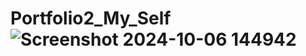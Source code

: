 # Portfolio2_My_Self![Screenshot 2024-10-06 144942](https://github.com/user-attachments/assets/df1f8841-e516-4d8a-a285-cdc1bd2b66fb)
